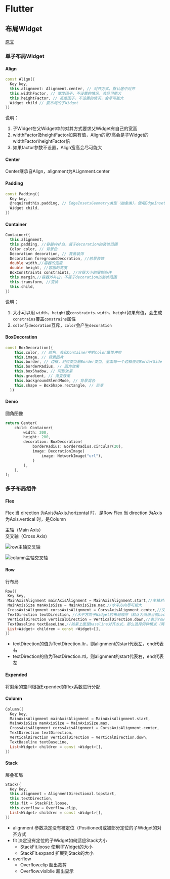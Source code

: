 # Flutter

## 布局Widget

[原文](https://mp.weixin.qq.com/s?__biz=Mzg5MDAzNzkwNA==&mid=2247483715&idx=1&sn=3d788dd7e26848b44e028598bf5ce42d&chksm=cfe3f2bcf8947baa7d4c805282acdbaa50232835fed90b2a51eb86cc32bc89b3c8dcfea6a72e&scene=178&cur_album_id=1566028536430247937#rd)

### 单子布局Widget

#### Align

```dart
const Align({
  Key key,
  this.alignment: Alignment.center, // 对齐方式，默认居中对齐
  this.widthFactor, // 宽度因子，不设置的情况，会尽可能大
  this.heightFactor, // 高度因子，不设置的情况，会尽可能大
  Widget child // 要布局的子Widget
})
```

说明：

1. 子Widget在父Widget中的对其方式要求父Widget有自己的宽高
2. widthFactor及heightFactor如果有值，Align的宽\高会是子Widget的widthFactor\heightFactor倍
3. 如果factor参数不设置，Align宽高会尽可能大

#### Center

Center继承自Align，alignment为ALignment.center

#### Padding

```dart
const Padding({
  Key key,-
  @requiredthis.padding, // EdgeInsetsGeometry类型（抽象类），使用EdgeInsets
  Widget child,
})
```

#### Container

```dart
Container({
  this.alignment,
  this.padding, //容器内补白，属于decoration的装饰范围
  Color color, // 背景色
  Decoration decoration, // 背景装饰
  Decoration foregroundDecoration, //前景装饰
  double width,//容器的宽度
  double height, //容器的高度
  BoxConstraints constraints, //容器大小的限制条件
  this.margin,//容器外补白，不属于decoration的装饰范围
  this.transform, //变换
  this.child,
})
```

说明：

1. 大小可以用 `width`、`height`或`constraints`. `width`、`height`如果有值，会生成`constrains`覆盖`constrains`属性
2. `color`与`decoration`互斥，`color`会产生`decoration`

#### BoxDecoration

```dart
const BoxDecoration({
    this.color, // 颜色，会和Container中的color属性冲突
    this.image, // 背景图片
    this.border, // 边框，对应类型是Border类型，里面每一个边框使用BorderSide
    this.borderRadius, // 圆角效果
    this.boxShadow, // 阴影效果
    this.gradient, // 渐变效果
    this.backgroundBlendMode, // 背景混合
    this.shape = BoxShape.rectangle, // 形变
  })
```

#### Demo

圆角图像

```dart
return Center(
    child: Container(
        width: 200,
        height: 200,
        decoration: BoxDecoration(
            borderRadius: BorderRadius.circular(20),
            image: DecorationImage(
                image: NetworkImage("url"),
            )
        ),
    ),
);
```

### 多子布局组件

#### Flex

Flex 当 direction 为Axis为Axis.horizontal 时，是Row
Flex 当 direction 为Axis为Axis.vertical 时，是Column

主轴（Main Axis）  
交叉轴（Cross Axis)

![row主轴交叉轴](../../attachment/flutter_row_axis.png)

![column主轴交叉轴](../../attachment/flutter_column_axis.png)

#### Row

行布局

```dart
Row({
 Key key,
 MainAxisAlignment mainAxisAlignment = MainAxisAlignment.start,//主轴对齐方式
 MainAxisSize manAxisSize = MainAxisSIze.max,//水平方向尽可能大
 CrossAxisAlignment corssAxisAlignment = CorssAxisAlignment.center,//交叉处理方式
 TextDirection textDirection，//水平方向子Widget的布局顺序（默认为系统当前Locale环境的文本方向）
 VerticalDirection verticalDirection = VerticalDirection.down,//表示row纵轴（垂直）的对齐方向
 TextBaseline textBaseLine,//如果上面是baseline对齐方式，那么选择何种模式（两种可选）
 List<Widget> children = const <Widget>[],
})
```

- textDirection的值为TextDirection.ltr，则alignment的start代表左，end代表右
- textDirection的值为TextDirection.rtl，则alignment的start代表右，end代表左

#### Expended

将剩余的空间根据Expended的flex系数进行分配

#### Column

```dart
Column({
  Key key,
  MainAxisAlignment mainAxisAlignment = MainAxisAlignment.start,
  MainAxisSize manAxisSize = MainAxisSIze.max,
  CrossAxisAlignment corssAxisAlignment = CorssAxisAlignment.center,
  TextDirection textDirection，
  VerticalDirection verticalDirection = VerticalDirection.down,
  TextBaseline textBaseLine,
  List<Widget> children = const <Widget>[],
})
```

#### Stack

层叠布局

```dart
Stack({
  Key key,
  this.alignment = AlignmentDirectional.topstart,
  this.textDirection,
  this.fit = StackFit.loose,
  this.overflow = Overflow.clip,
  List<Widget> children = const <Widget>[],
})
```

- alignment 参数决定没有被定位（Positioned)或被部分定位的子Widget的对齐方式
- fit 决定没有定位的子Widget如何适应Stack大小
  - StackFit.loose 使用子Widget的大小
  - StackFit.expand 扩展到Stack的大小
- overflow
  - Overflow.clip 超出裁剪
  - Overflow.visiblie 超出显示
